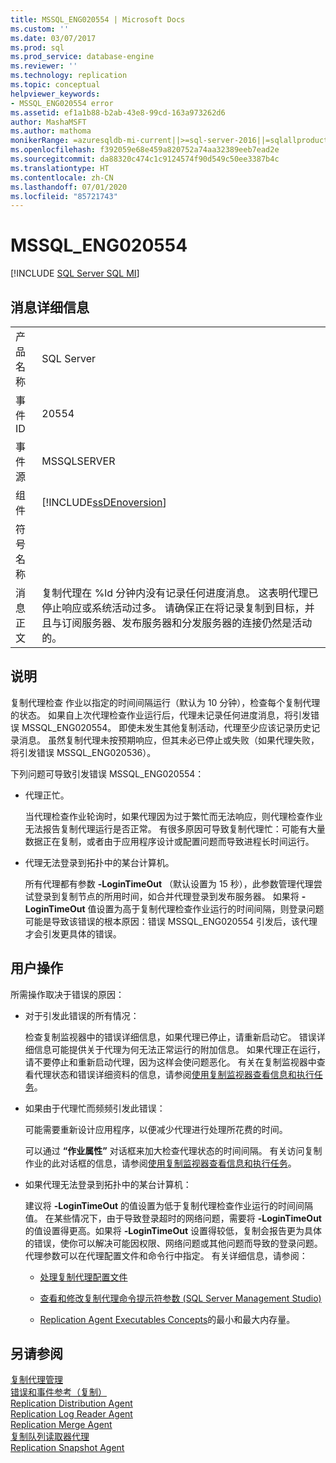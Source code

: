 ```yaml
---
title: MSSQL_ENG020554 | Microsoft Docs
ms.custom: ''
ms.date: 03/07/2017
ms.prod: sql
ms.prod_service: database-engine
ms.reviewer: ''
ms.technology: replication
ms.topic: conceptual
helpviewer_keywords:
- MSSQL_ENG020554 error
ms.assetid: ef1a1b88-b2ab-43e8-99cd-163a973262d6
author: MashaMSFT
ms.author: mathoma
monikerRange: =azuresqldb-mi-current||>=sql-server-2016||=sqlallproducts-allversions
ms.openlocfilehash: f392059e68e459a820752a74aa32389eeb7ead2e
ms.sourcegitcommit: da88320c474c1c9124574f90d549c50ee3387b4c
ms.translationtype: HT
ms.contentlocale: zh-CN
ms.lasthandoff: 07/01/2020
ms.locfileid: "85721743"
---
```

# <a name="mssql_eng020554"></a>MSSQL_ENG020554
[!INCLUDE [SQL Server SQL MI](../../includes/applies-to-version/sql-asdbmi.md)]
    
## <a name="message-details"></a>消息详细信息  
  
|||  
|-|-|  
|产品名称|SQL Server|  
|事件 ID|20554|  
|事件源|MSSQLSERVER|  
|组件|[!INCLUDE[ssDEnoversion](../../includes/ssdenoversion-md.md)]|  
|符号名称||  
|消息正文|复制代理在 %ld 分钟内没有记录任何进度消息。 这表明代理已停止响应或系统活动过多。 请确保正在将记录复制到目标，并且与订阅服务器、发布服务器和分发服务器的连接仍然是活动的。|  
  
## <a name="explanation"></a>说明  
 复制代理检查  作业以指定的时间间隔运行（默认为 10 分钟），检查每个复制代理的状态。 如果自上次代理检查作业运行后，代理未记录任何进度消息，将引发错误 MSSQL_ENG020554。 即使未发生其他复制活动，代理至少应该记录历史记录消息。 虽然复制代理未按预期响应，但其未必已停止或失败（如果代理失败，将引发错误 MSSQL_ENG020536）。  
  
 下列问题可导致引发错误 MSSQL_ENG020554：  
  
-   代理正忙。  
  
     当代理检查作业轮询时，如果代理因为过于繁忙而无法响应，则代理检查作业无法报告复制代理运行是否正常。 有很多原因可导致复制代理忙：可能有大量数据正在复制，或者由于应用程序设计或配置问题而导致进程长时间运行。  
  
-   代理无法登录到拓扑中的某台计算机。  
  
     所有代理都有参数 **-LoginTimeOut** （默认设置为 15 秒），此参数管理代理尝试登录到复制节点的所用时间，如合并代理登录到发布服务器。 如果将 **-LoginTimeOut** 值设置为高于复制代理检查作业运行的时间间隔，则登录问题可能是导致该错误的根本原因：错误 MSSQL_ENG020554 引发后，该代理才会引发更具体的错误。  
  
## <a name="user-action"></a>用户操作  
 所需操作取决于错误的原因：  
  
-   对于引发此错误的所有情况：  
  
     检查复制监视器中的错误详细信息，如果代理已停止，请重新启动它。 错误详细信息可能提供关于代理为何无法正常运行的附加信息。 如果代理正在运行，请不要停止和重新启动代理，因为这样会使问题恶化。 有关在复制监视器中查看代理状态和错误详细资料的信息，请参阅[使用复制监视器查看信息和执行任务](../../relational-databases/replication/monitor/view-information-and-perform-tasks-replication-monitor.md)。    
  
-   如果由于代理忙而频频引发此错误：  
  
     可能需要重新设计应用程序，以便减少代理进行处理所花费的时间。  
  
     可以通过 **“作业属性”** 对话框来加大检查代理状态的时间间隔。 有关访问复制作业的此对话框的信息，请参阅[使用复制监视器查看信息和执行任务](../../relational-databases/replication/monitor/view-information-and-perform-tasks-replication-monitor.md)。  
  
-   如果代理无法登录到拓扑中的某台计算机：  
  
     建议将 **-LoginTimeOut** 的值设置为低于复制代理检查作业运行的时间间隔值。 在某些情况下，由于导致登录超时的网络问题，需要将 **-LoginTimeOut** 的值设置得更高。如果将 **-LoginTimeOut** 设置得较低，复制会报告更为具体的错误，使你可以解决可能因权限、网络问题或其他问题而导致的登录问题。 代理参数可以在代理配置文件和命令行中指定。 有关详细信息，请参阅：  
  
    -   [处理复制代理配置文件](../../relational-databases/replication/agents/work-with-replication-agent-profiles.md)  
  
    -   [查看和修改复制代理命令提示符参数 (SQL Server Management Studio)](../../relational-databases/replication/agents/view-and-modify-replication-agent-command-prompt-parameters.md)  
  
    -   [Replication Agent Executables Concepts](../../relational-databases/replication/concepts/replication-agent-executables-concepts.md)的最小和最大内存量。  
  
## <a name="see-also"></a>另请参阅  
 [复制代理管理](../../relational-databases/replication/agents/replication-agent-administration.md)   
 [错误和事件参考（复制）](../../relational-databases/replication/errors-and-events-reference-replication.md)   
 [Replication Distribution Agent](../../relational-databases/replication/agents/replication-distribution-agent.md)   
 [Replication Log Reader Agent](../../relational-databases/replication/agents/replication-log-reader-agent.md)   
 [Replication Merge Agent](../../relational-databases/replication/agents/replication-merge-agent.md)   
 [复制队列读取器代理](../../relational-databases/replication/agents/replication-queue-reader-agent.md)   
 [Replication Snapshot Agent](../../relational-databases/replication/agents/replication-snapshot-agent.md)  
  
  
